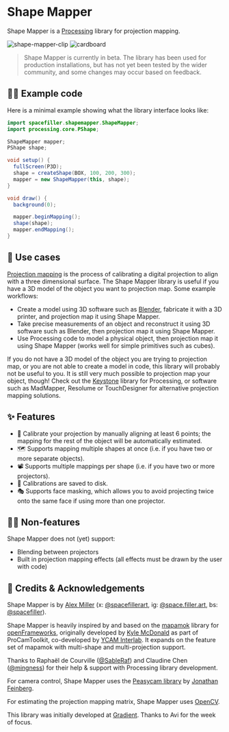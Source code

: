 # Shape Mapper

Shape Mapper is a [Processing](https://processing.org/) library for projection mapping.

![shape-mapper-clip](https://github.com/user-attachments/assets/9a1c0ce3-ff4e-42ab-b20c-06ef966df57a)
![cardboard](https://github.com/user-attachments/assets/59ac0c9a-4bd5-48f1-9ce9-d2512b451caa)

> Shape Mapper is currently in beta. The library has been used for production installations, but has not yet been tested by the wider community, and some changes may occur based on feedback.

## 👩‍💻  Example code

Here is a minimal example showing what the library interface looks like:

``` java
import spacefiller.shapemapper.ShapeMapper;
import processing.core.PShape;

ShapeMapper mapper;
PShape shape;

void setup() {
  fullScreen(P3D);
  shape = createShape(BOX, 100, 200, 300);
  mapper = new ShapeMapper(this, shape);
}

void draw() {
  background(0);

  mapper.beginMapping();
  shape(shape);
  mapper.endMapping();
}
```

## 💪  Use cases

[Projection mapping](https://en.wikipedia.org/wiki/Projection_mapping) is the process of calibrating a digital projection to align with a three dimensional surface. The Shape Mapper library is useful if you have a 3D model of the object you want to projection map. Some example workflows:

- Create a model using 3D software such as [Blender](https://www.blender.org/), fabricate it with a 3D printer, and projection map it using Shape Mapper.
- Take precise measurements of an object and reconstruct it using 3D software such as Blender, then projection map it using Shape Mapper.
- Use Processing code to model a physical object, then projection map it using Shape Mapper (works well for simple primitives such as cubes).

If you do not have a 3D model of the object you are trying to projection map, or you are not able to create a model in code, this library will probably not be useful to you. It is still very much possible to projection map your object, though! Check out the [Keystone](https://github.com/davidbouchard/keystone) library for Processing, or software such as MadMapper, Resolume or TouchDesigner for alternative projection mapping solutions.

## ✨  Features

- 🧮 Calibrate your projection by manually aligning at least 6 points; the mapping for the rest of the object will be automatically estimated.
- 🗺 Supports mapping multiple shapes at once (i.e. if you have two or more separate objects).
- 📽 Supports multiple mappings per shape (i.e. if you have two or more projectors).
- 💾 Calibrations are saved to disk.
- 🎭 Supports face masking, which allows you to avoid projecting twice onto the same face if using more than one projector.

## 🤷‍♂️  Non-features

Shape Mapper does not (yet) support:

- Blending between projectors
- Built in projection mapping effects (all effects must be drawn by the user with code)

## 🙏  Credits & Acknowledgements

Shape Mapper is by [Alex Miller](https://alexmiller.cv/) (x: [@spacefillerart](https://x.com/spacefillerart), ig: [@space.filler.art](https://www.instagram.com/space.filler.art/), bs: [@spacefiller](https://bsky.app/profile/spacefiller.bsky.social)).

Shape Mapper is heavily inspired by and based on the [mapamok](https://github.com/YCAMInterlab/mapamok) library for [openFrameworks](https://openframeworks.cc/), originally developed by [Kyle McDonald](https://kylemcdonald.net/) as part of ProCamToolkit, co-developed by [YCAM Interlab](https://www.ycam.jp/en/aboutus/interlab/). It expands on the feature set of mapamok with multi-shape and multi-projection support.

Thanks to Raphaël de Courville ([@SableRaf](https://github.com/SableRaf)) and Claudine Chen ([@mingness](https://github.com/mingness)) for their help & support with Processing library development.

For camera control, Shape Mapper uses the [Peasycam library](https://mrfeinberg.com/peasycam/) by [Jonathan Feinberg](https://mrfeinberg.com).

For estimating the projection mapping matrix, Shape Mapper uses [OpenCV](https://opencv.org/).

This library was initially developed at [Gradient](https://www.gradientretreat.com/). Thanks to Avi for the week of focus.
